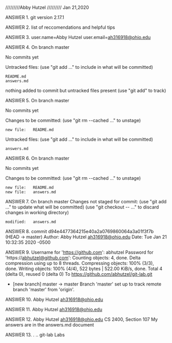 /////////Abby Hutzel
///////// Jan 21,2020

ANSWER 1. 
git version 2.17.1

ANSWER 2. list of reccomendations and helpful tips

ANSWER 3.
user.name=Abby Hutzel
user.email=ah316918@ohio.edu

ANSWER 4. 
On branch master

No commits yet

Untracked files:
  (use "git add <file>..." to include in what will be committed)

	README.md
	answers.md

nothing added to commit but untracked files present (use "git add" to track)


ANSWER 5. 
On branch master

No commits yet

Changes to be committed:
  (use "git rm --cached <file>..." to unstage)

	new file:   README.md

Untracked files:
  (use "git add <file>..." to include in what will be committed)

	answers.md


ANSWER 6. 
On branch master

No commits yet

Changes to be committed:
  (use "git rm --cached <file>..." to unstage)

	new file:   README.md
	new file:   answers.md


ANSWER 7. On branch master
Changes not staged for commit:
  (use "git add <file>..." to update what will be committed)
  (use "git checkout -- <file>..." to discard changes in working directory)

	modified:   answers.md

ANSWER 8. commit d94e4477364215e40a2a0769860064a3a01f3f7b (HEAD -> master)
Author: Abby Hutzel <ah316918@ohio.edu>
Date:   Tue Jan 21 10:32:35 2020 -0500

ANSWER 9.
Username for 'https://github.com': abhutzel
Password for 'https://abhutzel@github.com': 
Counting objects: 4, done.
Delta compression using up to 8 threads.
Compressing objects: 100% (3/3), done.
Writing objects: 100% (4/4), 522 bytes | 522.00 KiB/s, done.
Total 4 (delta 0), reused 0 (delta 0)
To https://github.com/abhutzel/git-lab.git
 * [new branch]      master -> master
Branch 'master' set up to track remote branch 'master' from 'origin'.

ANSWER 10.
Abby Hutzel
ah316918@ohio.edu

ANSWER 11. 
Abby Hutzel
ah316918@ohio.edu

ANSWER 12.
Abby Hutzel
ah316918@ohio.edu
CS 2400, Section 107
My answers are in the answers.md document

ANSWER 13. 
.  ..  git-lab	Labs






